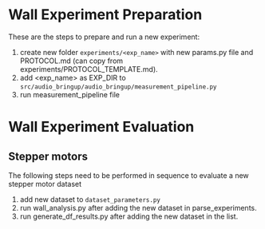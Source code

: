 # Wall Experiment Preparation

These are the steps to prepare and run a new experiment:

1. create new folder `experiments/<exp_name>` with new params.py file and PROTOCOL.md (can copy from experiments/PROTOCOL_TEMPLATE.md).
2. add <exp_name> as EXP_DIR to `src/audio_bringup/audio_bringup/measurement_pipeline.py`
3. run measurement_pipeline file

# Wall Experiment Evaluation


## Stepper motors

The following steps need to be performed in sequence to evaluate a new stepper motor dataset

1. add new dataset to `dataset_parameters.py`
2. run wall_analysis.py after adding the new dataset in parse_experiments.
3. run generate_df_results.py after adding the new dataset in the list. 
